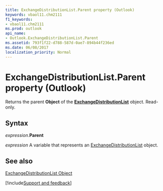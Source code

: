 ```yaml
---
title: ExchangeDistributionList.Parent property (Outlook)
keywords: vbaol11.chm2111
f1_keywords:
- vbaol11.chm2111
ms.prod: outlook
api_name:
- Outlook.ExchangeDistributionList.Parent
ms.assetid: 793f1f22-d788-587d-0ae7-894b44f236ed
ms.date: 06/08/2017
localization_priority: Normal
---
```



# ExchangeDistributionList.Parent property (Outlook)

Returns the parent  **Object** of the **[ExchangeDistributionList](Outlook.ExchangeDistributionList.md)** object. Read-only.


## Syntax

_expression_.**Parent**

_expression_ A variable that represents an [ExchangeDistributionList](Outlook.ExchangeDistributionList.md) object.


## See also


[ExchangeDistributionList Object](Outlook.ExchangeDistributionList.md)

[!include[Support and feedback](~/includes/feedback-boilerplate.md)]
